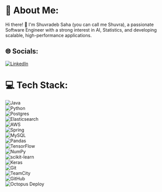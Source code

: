 # 💫 About Me:
Hi there! 👋 I'm Shuvradeb Saha (you can call me Shuvra), a passionate Software Engineer with a strong interest in AI, Statistics, and developing scalable, high-performance applications.


## 🌐 Socials:
[![LinkedIn](https://img.shields.io/badge/LinkedIn-%230077B5.svg?logo=linkedin&logoColor=white)](https://linkedin.com/in/https://www.linkedin.com/in/shuvradeb-saha-a093aa158/) 

# 💻 Tech Stack:
![Java](https://www.java.com/)  
![Python](https://www.python.org/)  
![Postgres](https://www.postgresql.org/)  
![Elasticsearch](https://www.elastic.co/)  
![AWS](https://aws.amazon.com/)  
![Spring](https://spring.io/)  
![MySQL](https://www.mysql.com/)  
![Pandas](https://pandas.pydata.org/)  
![TensorFlow](https://www.tensorflow.org/)  
![NumPy](https://numpy.org/)  
![scikit-learn](https://scikit-learn.org/)  
![Keras](https://keras.io/)  
![Git](https://git-scm.com/)  
![TeamCity](https://www.jetbrains.com/teamcity/)  
![GitHub](https://github.com/)  
![Octopus Deploy](https://octopus.com/)  


